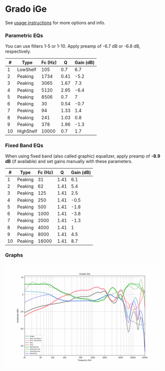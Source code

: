 # Grado iGe
See [usage instructions](https://github.com/jaakkopasanen/AutoEq#usage) for more options and info.

### Parametric EQs
You can use filters 1-5 or 1-10. Apply preamp of -6.7 dB or -6.8 dB, respectively.

|   # | Type      |   Fc (Hz) |    Q |   Gain (dB) |
|-----|-----------|-----------|------|-------------|
|   1 | LowShelf  |       105 | 0.7  |         6.7 |
|   2 | Peaking   |      1734 | 0.41 |        -5.2 |
|   3 | Peaking   |      3065 | 1.67 |         7.3 |
|   4 | Peaking   |      5120 | 2.95 |        -6.4 |
|   5 | Peaking   |      8506 | 0.7  |         7   |
|   6 | Peaking   |        30 | 0.54 |        -0.7 |
|   7 | Peaking   |        94 | 1.33 |         1.4 |
|   8 | Peaking   |       241 | 1.03 |         0.8 |
|   9 | Peaking   |       378 | 1.96 |        -1.3 |
|  10 | HighShelf |     10000 | 0.7  |         1.7 |

### Fixed Band EQs
When using fixed band (also called graphic) equalizer, apply preamp of **-8.9 dB** (if available) and set gains manually with these parameters.

|   # | Type    |   Fc (Hz) |    Q |   Gain (dB) |
|-----|---------|-----------|------|-------------|
|   1 | Peaking |        31 | 1.41 |         6.1 |
|   2 | Peaking |        62 | 1.41 |         5.4 |
|   3 | Peaking |       125 | 1.41 |         2.5 |
|   4 | Peaking |       250 | 1.41 |        -0.5 |
|   5 | Peaking |       500 | 1.41 |        -1.8 |
|   6 | Peaking |      1000 | 1.41 |        -3.8 |
|   7 | Peaking |      2000 | 1.41 |        -1.3 |
|   8 | Peaking |      4000 | 1.41 |         1   |
|   9 | Peaking |      8000 | 1.41 |         4.5 |
|  10 | Peaking |     16000 | 1.41 |         8.7 |

### Graphs
![](./Grado%20iGe.png)
